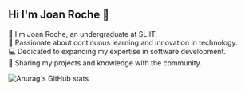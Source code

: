 ## Hi  I'm Joan Roche 👋

👋 I'm Joan Roche, an undergraduate at SLIIT.  
🚀 Passionate about continuous learning and innovation in technology.  
💻 Dedicated to expanding my expertise in software development.  
📂 Sharing my projects and knowledge with the community.  



![Anurag's GitHub stats](https://github-readme-stats.vercel.app/api?username=joanroche444&show_icons=true&theme=radical)
